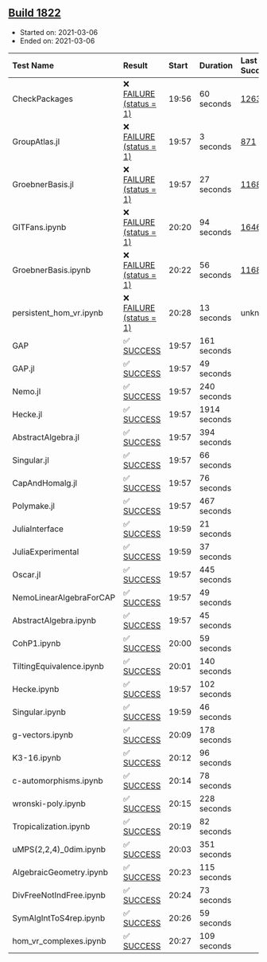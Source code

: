 ## [Build 1822](https://oscarci.mathematik.uni-kl.de/job/oscar-stable/1822/)

* Started on: 2021-03-06
* Ended on: 2021-03-06

| Test Name    | Result | Start | Duration | Last Success | First Failure |
|:-------------|:-------|:------|:---------|:-------------|:--------------|
| CheckPackages | ❌ [FAILURE (status = 1)](https://oscarci.mathematik.uni-kl.de/job/oscar-stable/1822/artifact/logs/build-1822/CheckPackages.log) | 19:56 | 60 seconds | [1263](https://oscarci.mathematik.uni-kl.de/job/oscar-stable/1263/) | [1264](https://oscarci.mathematik.uni-kl.de/job/oscar-stable/1264/) |
| GroupAtlas.jl | ❌ [FAILURE (status = 1)](https://oscarci.mathematik.uni-kl.de/job/oscar-stable/1822/artifact/logs/build-1822/GroupAtlas.jl.log) | 19:57 | 3 seconds | [871](https://oscarci.mathematik.uni-kl.de/job/oscar-stable/871/) | [872](https://oscarci.mathematik.uni-kl.de/job/oscar-stable/872/) |
| GroebnerBasis.jl | ❌ [FAILURE (status = 1)](https://oscarci.mathematik.uni-kl.de/job/oscar-stable/1822/artifact/logs/build-1822/GroebnerBasis.jl.log) | 19:57 | 27 seconds | [1168](https://oscarci.mathematik.uni-kl.de/job/oscar-stable/1168/) | [1169](https://oscarci.mathematik.uni-kl.de/job/oscar-stable/1169/) |
| GITFans.ipynb | ❌ [FAILURE (status = 1)](https://oscarci.mathematik.uni-kl.de/job/oscar-stable/1822/artifact/logs/build-1822/GITFans.ipynb.log) | 20:20 | 94 seconds | [1646](https://oscarci.mathematik.uni-kl.de/job/oscar-stable/1646/) | [1647](https://oscarci.mathematik.uni-kl.de/job/oscar-stable/1647/) |
| GroebnerBasis.ipynb | ❌ [FAILURE (status = 1)](https://oscarci.mathematik.uni-kl.de/job/oscar-stable/1822/artifact/logs/build-1822/GroebnerBasis.ipynb.log) | 20:22 | 56 seconds | [1168](https://oscarci.mathematik.uni-kl.de/job/oscar-stable/1168/) | [1169](https://oscarci.mathematik.uni-kl.de/job/oscar-stable/1169/) |
| persistent_hom_vr.ipynb | ❌ [FAILURE (status = 1)](https://oscarci.mathematik.uni-kl.de/job/oscar-stable/1822/artifact/logs/build-1822/persistent_hom_vr.ipynb.log) | 20:28 | 13 seconds | unknown | unknown |
| GAP | ✅ [SUCCESS](https://oscarci.mathematik.uni-kl.de/job/oscar-stable/1822/artifact/logs/build-1822/GAP.log) | 19:57 | 161 seconds |  |  |
| GAP.jl | ✅ [SUCCESS](https://oscarci.mathematik.uni-kl.de/job/oscar-stable/1822/artifact/logs/build-1822/GAP.jl.log) | 19:57 | 49 seconds |  |  |
| Nemo.jl | ✅ [SUCCESS](https://oscarci.mathematik.uni-kl.de/job/oscar-stable/1822/artifact/logs/build-1822/Nemo.jl.log) | 19:57 | 240 seconds |  |  |
| Hecke.jl | ✅ [SUCCESS](https://oscarci.mathematik.uni-kl.de/job/oscar-stable/1822/artifact/logs/build-1822/Hecke.jl.log) | 19:57 | 1914 seconds |  |  |
| AbstractAlgebra.jl | ✅ [SUCCESS](https://oscarci.mathematik.uni-kl.de/job/oscar-stable/1822/artifact/logs/build-1822/AbstractAlgebra.jl.log) | 19:57 | 394 seconds |  |  |
| Singular.jl | ✅ [SUCCESS](https://oscarci.mathematik.uni-kl.de/job/oscar-stable/1822/artifact/logs/build-1822/Singular.jl.log) | 19:57 | 66 seconds |  |  |
| CapAndHomalg.jl | ✅ [SUCCESS](https://oscarci.mathematik.uni-kl.de/job/oscar-stable/1822/artifact/logs/build-1822/CapAndHomalg.jl.log) | 19:57 | 76 seconds |  |  |
| Polymake.jl | ✅ [SUCCESS](https://oscarci.mathematik.uni-kl.de/job/oscar-stable/1822/artifact/logs/build-1822/Polymake.jl.log) | 19:57 | 467 seconds |  |  |
| JuliaInterface | ✅ [SUCCESS](https://oscarci.mathematik.uni-kl.de/job/oscar-stable/1822/artifact/logs/build-1822/JuliaInterface.log) | 19:59 | 21 seconds |  |  |
| JuliaExperimental | ✅ [SUCCESS](https://oscarci.mathematik.uni-kl.de/job/oscar-stable/1822/artifact/logs/build-1822/JuliaExperimental.log) | 19:59 | 37 seconds |  |  |
| Oscar.jl | ✅ [SUCCESS](https://oscarci.mathematik.uni-kl.de/job/oscar-stable/1822/artifact/logs/build-1822/Oscar.jl.log) | 19:57 | 445 seconds |  |  |
| NemoLinearAlgebraForCAP | ✅ [SUCCESS](https://oscarci.mathematik.uni-kl.de/job/oscar-stable/1822/artifact/logs/build-1822/NemoLinearAlgebraForCAP.log) | 19:57 | 49 seconds |  |  |
| AbstractAlgebra.ipynb | ✅ [SUCCESS](https://oscarci.mathematik.uni-kl.de/job/oscar-stable/1822/artifact/logs/build-1822/AbstractAlgebra.ipynb.log) | 19:57 | 45 seconds |  |  |
| CohP1.ipynb | ✅ [SUCCESS](https://oscarci.mathematik.uni-kl.de/job/oscar-stable/1822/artifact/logs/build-1822/CohP1.ipynb.log) | 20:00 | 59 seconds |  |  |
| TiltingEquivalence.ipynb | ✅ [SUCCESS](https://oscarci.mathematik.uni-kl.de/job/oscar-stable/1822/artifact/logs/build-1822/TiltingEquivalence.ipynb.log) | 20:01 | 140 seconds |  |  |
| Hecke.ipynb | ✅ [SUCCESS](https://oscarci.mathematik.uni-kl.de/job/oscar-stable/1822/artifact/logs/build-1822/Hecke.ipynb.log) | 19:57 | 102 seconds |  |  |
| Singular.ipynb | ✅ [SUCCESS](https://oscarci.mathematik.uni-kl.de/job/oscar-stable/1822/artifact/logs/build-1822/Singular.ipynb.log) | 19:59 | 46 seconds |  |  |
| g-vectors.ipynb | ✅ [SUCCESS](https://oscarci.mathematik.uni-kl.de/job/oscar-stable/1822/artifact/logs/build-1822/g-vectors.ipynb.log) | 20:09 | 178 seconds |  |  |
| K3-16.ipynb | ✅ [SUCCESS](https://oscarci.mathematik.uni-kl.de/job/oscar-stable/1822/artifact/logs/build-1822/K3-16.ipynb.log) | 20:12 | 96 seconds |  |  |
| c-automorphisms.ipynb | ✅ [SUCCESS](https://oscarci.mathematik.uni-kl.de/job/oscar-stable/1822/artifact/logs/build-1822/c-automorphisms.ipynb.log) | 20:14 | 78 seconds |  |  |
| wronski-poly.ipynb | ✅ [SUCCESS](https://oscarci.mathematik.uni-kl.de/job/oscar-stable/1822/artifact/logs/build-1822/wronski-poly.ipynb.log) | 20:15 | 228 seconds |  |  |
| Tropicalization.ipynb | ✅ [SUCCESS](https://oscarci.mathematik.uni-kl.de/job/oscar-stable/1822/artifact/logs/build-1822/Tropicalization.ipynb.log) | 20:19 | 82 seconds |  |  |
| uMPS(2,2,4)_0dim.ipynb | ✅ [SUCCESS](https://oscarci.mathematik.uni-kl.de/job/oscar-stable/1822/artifact/logs/build-1822/uMPS-2-2-4-_0dim.ipynb.log) | 20:03 | 351 seconds |  |  |
| AlgebraicGeometry.ipynb | ✅ [SUCCESS](https://oscarci.mathematik.uni-kl.de/job/oscar-stable/1822/artifact/logs/build-1822/AlgebraicGeometry.ipynb.log) | 20:23 | 115 seconds |  |  |
| DivFreeNotIndFree.ipynb | ✅ [SUCCESS](https://oscarci.mathematik.uni-kl.de/job/oscar-stable/1822/artifact/logs/build-1822/DivFreeNotIndFree.ipynb.log) | 20:24 | 73 seconds |  |  |
| SymAlgIntToS4rep.ipynb | ✅ [SUCCESS](https://oscarci.mathematik.uni-kl.de/job/oscar-stable/1822/artifact/logs/build-1822/SymAlgIntToS4rep.ipynb.log) | 20:26 | 59 seconds |  |  |
| hom_vr_complexes.ipynb | ✅ [SUCCESS](https://oscarci.mathematik.uni-kl.de/job/oscar-stable/1822/artifact/logs/build-1822/hom_vr_complexes.ipynb.log) | 20:27 | 109 seconds |  |  |
